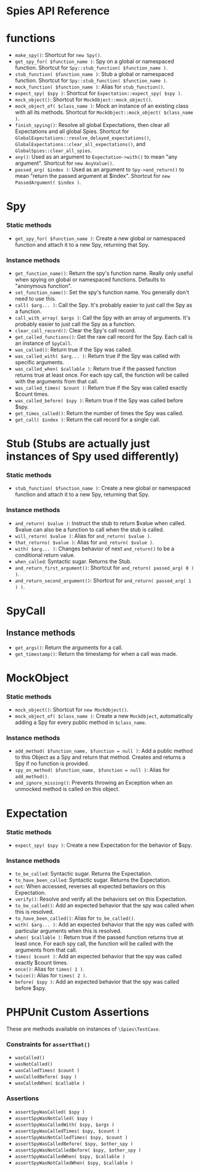 # Spies API Reference

# functions

- `make_spy()`: Shortcut for `new Spy()`.
- `get_spy_for( $function_name )`: Spy on a global or namespaced function. Shortcut for `Spy::stub_function( $function_name )`.
- `stub_function( $function_name )`: Stub a global or namespaced function. Shortcut for `Spy::stub_function( $function_name )`.
- `mock_function( $function_name )`: Alias for `stub_function()`.
- `expect_spy( $spy )`: Shortcut for `Expectation::expect_spy( $spy )`.
- `mock_object()`: Shortcut for `MockObject::mock_object()`.
- `mock_object_of( $class_name )`: Mock an instance of an existing class with all its methods. Shortcut for `MockObject::mock_object( $class_name )`.
- `finish_spying()`: Resolve all global Expectations, then clear all Expectations and all global Spies. Shortcut for `GlobalExpectations::resolve_delayed_expectations()`, `GlobalExpectations::clear_all_expectations()`, and `GlobalSpies::clear_all_spies`.
- `any()`: Used as an argument to `Expectation->with()` to mean "any argument". Shortcut for `new AnyValue()`.
- `passed_arg( $index )`: Used as an argument to `Spy->and_return()` to mean "return the passed argument at $index". Shortcut for `new PassedArgument( $index )`.

# Spy

### Static methods

- `get_spy_for( $function_name )`: Create a new global or namespaced function and attach it to a new Spy, returning that Spy.

### Instance methods

- `get_function_name()`: Return the spy's function name. Really only useful when spying on global or namespaced functions. Defaults to "anonymous function".
- `set_function_name()`: Set the spy's function name. You generally don't need to use this.
- `call( $arg... )`: Call the Spy. It's probably easier to just call the Spy as a function.
- `call_with_array( $args )`: Call the Spy with an array of arguments. It's probably easier to just call the Spy as a function.
- `clear_call_record()`: Clear the Spy's call record.
- `get_called_functions()`: Get the raw call record for the Spy. Each call is an instance of `SpyCall`.
- `was_called()`: Return true if the Spy was called.
- `was_called_with( $arg... )`: Return true if the Spy was called with specific arguments.
- `was_called_when( $callable )`: Return true if the passed function returns true at least once. For each spy call, the function will be called with the arguments from that call.
- `was_called_times( $count )`: Return true if the Spy was called exactly $count times.
- `was_called_before( $spy )`: Return true if the Spy was called before $spy.
- `get_times_called()`: Return the number of times the Spy was called.
- `get_call( $index )`: Return the call record for a single call.

# Stub (Stubs are actually just instances of Spy used differently)

### Static methods

- `stub_function( $function_name )`: Create a new global or namespaced function and attach it to a new Spy, returning that Spy.

### Instance methods

- `and_return( $value )`: Instruct the stub to return $value when called. $value can also be a function to call when the stub is called.
- `will_return( $value )`: Alias for `and_return( $value )`.
- `that_returns( $value )`: Alias for `and_return( $value )`.
- `with( $arg... )`: Changes behavior of next `and_return()` to be a conditional return value.
- `when_called`: Syntactic sugar. Returns the Stub.
- `and_return_first_argument()`: Shortcut for `and_return( passed_arg( 0 ) )`.
- `and_return_second_argument()`: Shortcut for `and_return( passed_arg( 1 ) )`.

# SpyCall

## Instance methods

- `get_args()`: Return the arguments for a call.
- `get_timestamp()`: Return the timestamp for when a call was made.

# MockObject

### Static methods

- `mock_object()`: Shortcut for `new MockObject()`.
- `mock_object_of( $class_name )`: Create a new `MockObject`, automatically adding a Spy for every public method in `$class_name`.

### Instance methods

- `add_method( $function_name, $function = null )`: Add a public method to this Object as a Spy and return that method. Creates and returns a Spy if no function is provided.
- `spy_on_method( $function_name, $function = null )`: Alias for `add_method()`.
- `and_ignore_missing()`: Prevents throwing an Exception when an unmocked method is called on this object.

# Expectation

### Static methods

- `expect_spy( $spy )`: Create a new Expectation for the behavior of $spy.

### Instance methods

- `to_be_called`: Syntactic sugar. Returns the Expectation.
- `to_have_been_called`: Syntactic sugar. Returns the Expectation.
- `not`: When accessed, reverses all expected behaviors on this Expectation.
- `verify()`: Resolve and verify all the behaviors set on this Expectation.
- `to_be_called()`: Add an expected behavior that the spy was called when this is resolved.
- `to_have_been_called()`: Alias for `to_be_called()`.
- `with( $arg... )`: Add an expected behavior that the spy was called with particular arguments when this is resolved.
- `when( $callable )`: Return true if the passed function returns true at least once. For each spy call, the function will be called with the arguments from that call.
- `times( $count )`: Add an expected behavior that the spy was called exactly $count times.
- `once()`: Alias for `times( 1 )`.
- `twice()`: Alias for `times( 2 )`.
- `before( $spy )`: Add an expected behavior that the spy was called before $spy.

# PHPUnit Custom Assertions

These are methods available on instances of `\Spies\TestCase`.

### Constraints for `assertThat()`

- `wasCalled()`
- `wasNotCalled()`
- `wasCalledTimes( $count )`
- `wasCalledBefore( $spy )`
- `wasCalledWhen( $callable )`

### Assertions

- `assertSpyWasCalled( $spy )`
- `assertSpyWasNotCalled( $spy )`
- `assertSpyWasCalledWith( $spy, $args )`
- `assertSpyWasCalledTimes( $spy, $count )`
- `assertSpyWasNotCalledTimes( $spy, $count )`
- `assertSpyWasCalledBefore( $spy, $other_spy )`
- `assertSpyWasNotCalledBefore( $spy, $other_spy )`
- `assertSpyWasCalledWhen( $spy, $callable )`
- `assertSpyWasNotCalledWhen( $spy, $callable )`
